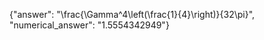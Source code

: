 {"answer": "\\frac{\\Gamma^4\\left(\\frac{1}{4}\\right)}{32\\pi}", "numerical_answer": "1.5554342949"}